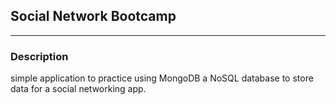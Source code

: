 ## Social Network Bootcamp
---
### Description
simple application to practice using MongoDB a NoSQL database
to store data for a social networking app.
